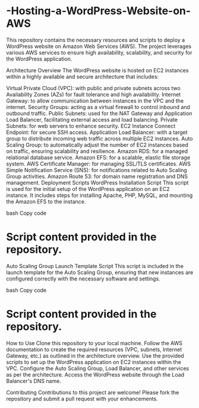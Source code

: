 
# -Hosting-a-WordPress-Website-on-AWS
This repository contains the necessary resources and scripts to deploy a WordPress website on Amazon Web Services (AWS). The project leverages various AWS services to ensure high availability, scalability, and security for the WordPress application.

Architecture Overview
The WordPress website is hosted on EC2 instances within a highly available and secure architecture that includes:

Virtual Private Cloud (VPC): with public and private subnets across two Availability Zones (AZs) for fault tolerance and high availability.
Internet Gateway: to allow communication between instances in the VPC and the internet.
Security Groups: acting as a virtual firewall to control inbound and outbound traffic.
Public Subnets: used for the NAT Gateway and Application Load Balancer, facilitating external access and load balancing.
Private Subnets: for web servers to enhance security.
EC2 Instance Connect Endpoint: for secure SSH access.
Application Load Balancer: with a target group to distribute incoming web traffic across multiple EC2 instances.
Auto Scaling Group: to automatically adjust the number of EC2 instances based on traffic, ensuring scalability and resilience.
Amazon RDS: for a managed relational database service.
Amazon EFS: for a scalable, elastic file storage system.
AWS Certificate Manager: for managing SSL/TLS certificates.
AWS Simple Notification Service (SNS): for notifications related to Auto Scaling Group activities.
Amazon Route 53: for domain name registration and DNS management.
Deployment Scripts
WordPress Installation Script
This script is used for the initial setup of the WordPress application on an EC2 instance. It includes steps for installing Apache, PHP, MySQL, and mounting the Amazon EFS to the instance.

bash
Copy code
# Script content provided in the repository.
Auto Scaling Group Launch Template Script
This script is included in the launch template for the Auto Scaling Group, ensuring that new instances are configured correctly with the necessary software and settings.

bash
Copy code
# Script content provided in the repository.
How to Use
Clone this repository to your local machine.
Follow the AWS documentation to create the required resources (VPC, subnets, Internet Gateway, etc.) as outlined in the architecture overview.
Use the provided scripts to set up the WordPress application on EC2 instances within the VPC.
Configure the Auto Scaling Group, Load Balancer, and other services as per the architecture.
Access the WordPress website through the Load Balancer's DNS name.

Contributing
Contributions to this project are welcome! Please fork the repository and submit a pull request with your enhancements.
